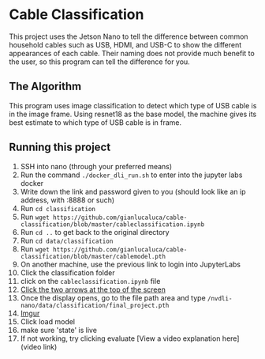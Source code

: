 # Cable Classification

This project uses the Jetson Nano to tell the difference between common household cables such as USB, HDMI, and USB-C to show the different appearances of each cable.
Their naming does not provide much benefit to the user, so this program can tell the difference for you.

## The Algorithm

This program uses image classification to detect which type of USB cable is in the image frame. Using resnet18 as the base model, the machine gives its best estimate to which type of USB cable is in frame.

## Running this project

1. SSH into nano (through your preferred means)
2. Run the command `./docker_dli_run.sh` to enter into the jupyter labs docker
3. Write down the link and password given to you (should look like an ip address, with :8888 or such)
4. Run `cd classification`
5. Run `wget https://github.com/gianlucaluca/cable-classification/blob/master/cableclassification.ipynb`
6. Run `cd ..` to get back to the original directory
7. Run `cd data/classification`
8. Run `wget https://github.com/gianlucaluca/cable-classification/blob/master/cablemodel.pth`
9. On another machine, use the previous link to login into JupyterLabs 
10. Click the classification folder
11. click on the `cableclassification.ipynb` file
12. [Click the two arrows at the top of the screen](https://i.imgur.com/j1BchcY.png)
13. Once the display opens, go to the file path area and type `/nvdli-nano/data/classification/final_project.pth`
14. [Imgur](https://i.imgur.com/T0BFU2i.png)
15. Click load model
16. make sure 'state' is live
17. If not working, try clicking evaluate
[View a video explanation here](video link)
